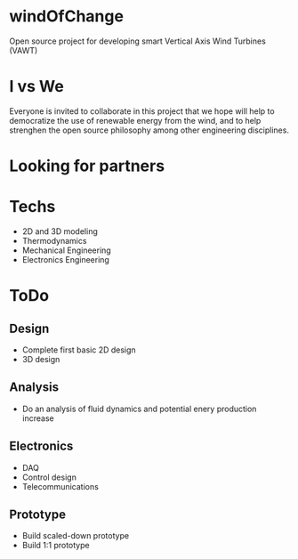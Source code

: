 # windOfChange
Open source project for developing smart Vertical Axis Wind Turbines (VAWT)

# I vs We
Everyone is invited to collaborate in this project that we hope will help to democratize the use of renewable energy from the wind, and to help strenghen the open source philosophy among other engineering disciplines.

# Looking for partners


# Techs
* 2D and 3D modeling
* Thermodynamics
* Mechanical Engineering
* Electronics Engineering

# ToDo

## Design
* Complete first basic 2D design
* 3D design

## Analysis
* Do an analysis of fluid dynamics and potential enery production increase

## Electronics
* DAQ
* Control design
* Telecommunications

## Prototype
* Build scaled-down prototype
* Build 1:1 prototype

